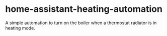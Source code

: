 # home-assistant-heating-automation
A simple automation to turn on the boiler when a thermostat radiator is in heating mode.
